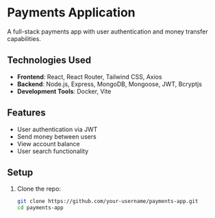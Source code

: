 
# Payments Application

A full-stack payments app with user authentication and money transfer capabilities.

## Technologies Used
- **Frontend**: React, React Router, Tailwind CSS, Axios
- **Backend**: Node.js, Express, MongoDB, Mongoose, JWT, Bcryptjs
- **Development Tools**: Docker, Vite

## Features
- User authentication via JWT
- Send money between users
- View account balance
- User search functionality

## Setup

1. Clone the repo:
   ```bash
   git clone https://github.com/your-username/payments-app.git
   cd payments-app

